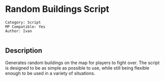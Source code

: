 # Random Buildings Script

```
Category: Script
MP Compatible: Yes
Author: Ivan
```

<image here>

## Description

Generates random buildings on the map for players to fight over. The script is designed to be as simple as possible to use, while still being flexible enough to be used in a variety of situations.